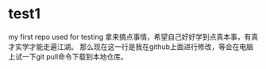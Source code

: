 # test1
my first repo used for testing
拿来搞点事情，希望自己好好学到点真本事，有真才实学才能走遍江湖。
那么现在这一行是我在github上面进行修改，等会在电脑上试一下git pull命令下载到本地仓库。
